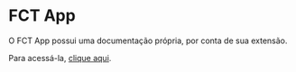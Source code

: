 # FCT App

O FCT App possui uma documentação própria, por conta de sua extensão.

Para acessá-la, [clique aqui](https://docs.fctapp.cacic.dev.br).
